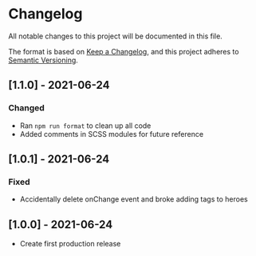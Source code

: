 # Changelog

All notable changes to this project will be documented in this file.

The format is based on [Keep a Changelog](https://keepachangelog.com/en/1.0.0/),
and this project adheres to [Semantic Versioning](https://semver.org/spec/v2.0.0.html).

## [1.1.0] - 2021-06-24

### Changed

-   Ran `npm run format` to clean up all code
-   Added comments in SCSS modules for future reference

## [1.0.1] - 2021-06-24

### Fixed

-   Accidentally delete onChange event and broke adding tags to heroes

## [1.0.0] - 2021-06-24

-   Create first production release
